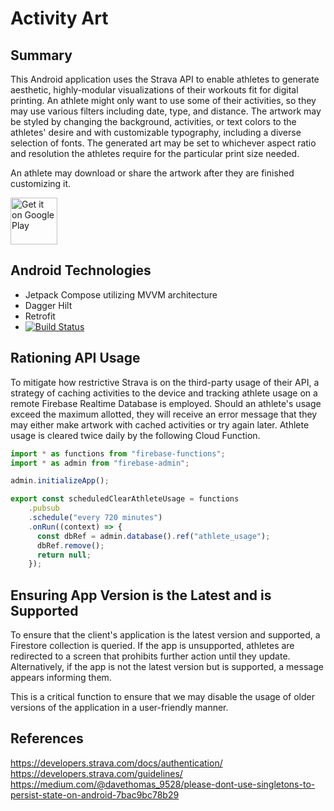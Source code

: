 # Activity Art

## Summary
This Android application uses the Strava API to enable athletes to generate aesthetic, highly-modular visualizations of their workouts fit for digital printing. An athlete might only want to use some of their activities, so they may use various filters including date, type, and distance. The artwork may be styled by changing the background, activities, or text colors to the athletes' desire and with customizable typography, including a diverse selection of fonts. The generated art may be set to whichever aspect ratio and resolution the athletes require for the particular print size needed.

An athlete may download or share the artwork after they are finished customizing it.

<a href='https://play.google.com/store/apps/details?id=com.activityartapp'><img height="75"  alt='Get it on Google Play' src='https://play.google.com/intl/en_us/badges/static/images/badges/en_badge_web_generic.png'/></a>

## Android Technologies

* Jetpack Compose utilizing MVVM architecture
* Dagger Hilt
* Retrofit
* [![Build Status](https://app.bitrise.io/app/329fbd21a19fa0ff/status.svg?token=PrBFv8aiU3XJ4EJoG1AIpg&branch=master)](https://app.bitrise.io/app/329fbd21a19fa0ff)


## Rationing API Usage
To mitigate how restrictive Strava is on the third-party usage of their API, a strategy of caching activities to the device and tracking athlete usage on a remote Firebase Realtime Database is employed. Should an athlete's usage exceed the maximum allotted, they will receive an error message that they may either make artwork with cached activities or try again later.
Athlete usage is cleared twice daily by the following Cloud Function.

```typescript
import * as functions from "firebase-functions";
import * as admin from "firebase-admin";

admin.initializeApp();

export const scheduledClearAthleteUsage = functions
    .pubsub
    .schedule("every 720 minutes")
    .onRun((context) => {
      const dbRef = admin.database().ref("athlete_usage");
      dbRef.remove();
      return null;
    });
```

## Ensuring App Version is the Latest and is Supported
To ensure that the client's application is the latest version and supported, a Firestore collection is queried. If the app is unsupported, athletes are redirected to a screen that prohibits further action until they update. Alternatively, if the app is not the latest version but is supported, a message appears informing them. 

This is a critical function to ensure that we may disable the usage of older versions of the application in a user-friendly manner.

## References
https://developers.strava.com/docs/authentication/<br>
https://developers.strava.com/guidelines/<br>
https://medium.com/@davethomas_9528/please-dont-use-singletons-to-persist-state-on-android-7bac9bc78b29<br>
